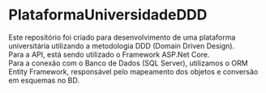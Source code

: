 # PlataformaUniversidadeDDD

Este repositório foi criado para desenvolvimento de uma plataforma universitária utilizando a metodologia DDD (Domain Driven Design).</br>
Para a API, está sendo utilizado o Framework ASP.Net Core. </br>
Para a conexão com o Banco de Dados (SQL Server), utilizamos o ORM Entity Framework, responsável pelo mapeamento dos objetos e conversão em esquemas no BD.</br>

</br>

